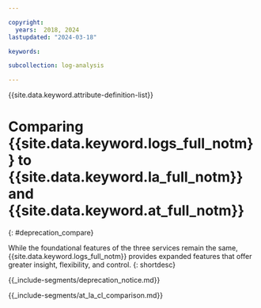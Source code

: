 ```yaml
---

copyright:
  years:  2018, 2024
lastupdated: "2024-03-18"

keywords:

subcollection: log-analysis

---
```


{{site.data.keyword.attribute-definition-list}}

# Comparing {{site.data.keyword.logs_full_notm}} to {{site.data.keyword.la_full_notm}} and {{site.data.keyword.at_full_notm}}
{: #deprecation_compare}

While the foundational features of the three services remain the same, {{site.data.keyword.logs_full_notm}} provides expanded features that offer greater insight, flexibility, and control.
{: shortdesc}


{{_include-segments/deprecation_notice.md}}



{{_include-segments/at_la_cl_comparison.md}}


